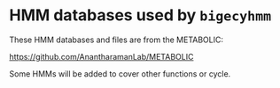 # HMM databases used by `bigecyhmm`

These HMM databases and files are from the METABOLIC:

https://github.com/AnantharamanLab/METABOLIC

Some HMMs will be added to cover other functions or cycle.